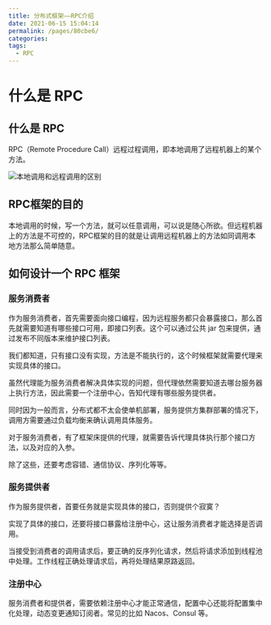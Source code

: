 ```yaml
---
title: 分布式框架——RPC介绍
date: 2021-06-15 15:04:14
permalink: /pages/80cbe6/
categories:
tags:
  - RPC
---
```


# 什么是 RPC

## 什么是 RPC

RPC（Remote Procedure Call）远程过程调用，即本地调用了远程机器上的某个方法。

![本地调用和远程调用的区别](https://cdn.jsdelivr.net/gh/yxw839841231/images/studying-icu/20210615150625.png)

## RPC框架的目的

本地调用的时候，写一个方法，就可以任意调用，可以说是随心所欲。但远程机器上的方法是不可控的，RPC框架的目的就是让调用远程机器上的方法如同调用本地方法那么简单随意。

## 如何设计一个 RPC 框架

### 服务消费者

作为服务消费者，首先需要面向接口编程，因为远程服务都只会暴露接口，那么首先就需要知道有哪些接口可用，即接口列表。这个可以通过公共 jar 包来提供，通过发布不同版本来维护接口列表。

我们都知道，只有接口没有实现，方法是不能执行的，这个时候框架就需要代理来实现具体的接口。

虽然代理能为服务消费者解决具体实现的问题，但代理依然需要知道去哪台服务器上执行方法，因此需要一个注册中心，告知代理有哪些服务提供者。

同时因为一般而言，分布式都不太会使单机部署，服务提供方集群部署的情况下，调用方需要通过负载均衡来确认调用具体服务。

对于服务消费者，有了框架床提供的代理，就需要告诉代理具体执行那个接口方法，以及对应的入参。

除了这些，还要考虑容错、通信协议、序列化等等。

### 服务提供者

作为服务提供者，首要任务就是实现具体的接口，否则提供个寂寞？

实现了具体的接口，还要将接口暴露给注册中心，这让服务消费者才能选择是否调用。

当接受到消费者的调用请求后，要正确的反序列化请求，然后将请求添加到线程池中处理。工作线程正确处理请求后，再将处理结果原路返回。

### 注册中心

服务消费者和提供者，需要依赖注册中心才能正常通信，配置中心还能将配置集中化处理，动态变更通知订阅者。常见的比如 Nacos、Consul 等。
